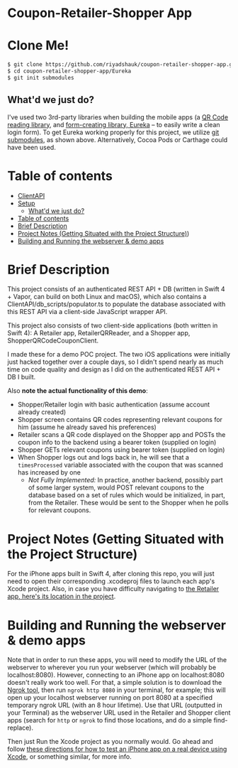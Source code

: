 Coupon-Retailer-Shopper App
===

Clone Me!
===
```bash
$ git clone https://github.com/riyadshauk/coupon-retailer-shopper-app.git
$ cd coupon-retailer-shopper-app/Eureka
$ git init submodules
```

What'd we just do?
---
I've used two 3rd-party libraries when building the mobile apps (a [QR Code reading library](https://github.com/yannickl/QRCodeReader.swift), and [form-creating library, Eureka](https://github.com/xmartlabs/Eureka) – to easily write a clean login form). To get Eureka working properly for this project, we utilize [git submodules](https://git-scm.com/book/en/v2/Git-Tools-Submodules), as shown above. Alternatively, Cocoa Pods or Carthage could have been used.

Table of contents
=================

<!--ts-->
   * [ClientAPI](#coupon-retailer-shopper-app)
   * [Setup](#clone-me)
      * [What'd we just do?](#whatd-we-just-do)
   * [Table of contents](#table-of-contents)
   * [Brief Description](#brief-description)
   * [Project Notes (Getting Situated with the Project Structure)](#project-notes-getting-situated-with-the-project-structure))
   * [Building and Running the webserver & demo apps](#building-and-running-the-webserver--demo-apps)
<!--te-->

Brief Description
===

This project consists of an authenticated REST API + DB (written in Swift 4 + Vapor, can build on both Linux and macOS), which also contains a ClientAPI/db_scripts/populator.ts to populate the database associated with this REST API via a client-side JavaScript wrapper API.

This project also consists of two client-side applications (both written in Swift 4): A Retailer app, RetailerQRReader, and a Shopper app, ShopperQRCodeCouponClient.

I made these for a demo POC project. The two iOS applications were initially just hacked together over a couple days, so I didn't spend nearly as much time on code quality and design as I did on the authenticated REST API + DB I built.

Also **note the actual functionality of this demo**:
* Shopper/Retailer login with basic authentication (assume account already created)
* Shopper screen contains QR codes representing relevant coupons for him (assume he already saved his preferences)
* Retailer scans a QR code displayed on the Shopper app and POSTs the coupon info to the backend using a bearer token (supplied on login)
* Shopper GETs relevant coupons using bearer token (supplied on login)
* When Shopper logs out and logs back in, he will see that a `timesProcessed` variable associated with the coupon that was scanned has increased by one
  * *Not Fully Implemented:* In practice, another backend, possibly part of some larger system, would POST relevant coupons to the database based on a set of rules which would be initialized, in part, from the Retailer. These would be sent to the Shopper when he polls for relevant coupons.

Project Notes (Getting Situated with the Project Structure)
===

For the iPhone apps built in Swift 4, after cloning this repo, you will just need to open their corresponding .xcodeproj files to launch each app's Xcode project. Also, in case you have difficulty navigating to [the Retailer app, here's its location in the project](https://github.com/riyadshauk/coupon-retailer-shopper-app/tree/master/RetailerQRReader/Example/QRCodeReader.swift).

Building and Running the webserver & demo apps
===

Note that in order to run these apps, you will need to modify the URL of the webserver to wherever you run your webserver (which will probably be localhost:8080). However, connecting to an iPhone app on localhost:8080 doesn't really work too well. For that, a simple solution is to download the [Ngrok tool](https://ngrok.com/), then run `ngrok http 8080` in your terminal, for example; this will open up your localhost webserver running on port 8080 at a specified temporary ngrok URL (with an 8 hour lifetime). Use that URL (outputted in your Terminal) as the webserver URL used in the Retailer and Shopper client apps (search for `http` or `ngrok` to find those locations, and do a simple find-replace).

Then just Run the Xcode project as you normally would. Go ahead and follow [these directions for how to test an iPhone app on a real device using Xcode](https://www.twilio.com/blog/2018/07/how-to-test-your-ios-application-on-a-real-device.html), or something similar, for more info.
